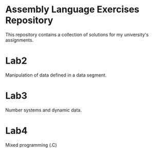# Assembly Language Exercises Repository

This repository contains a collection of solutions for my university's assignments.

# Lab2
Manipulation of data defined in a data segment.

# Lab3
Number systems and dynamic data.

# Lab4
Mixed programming (.C)
